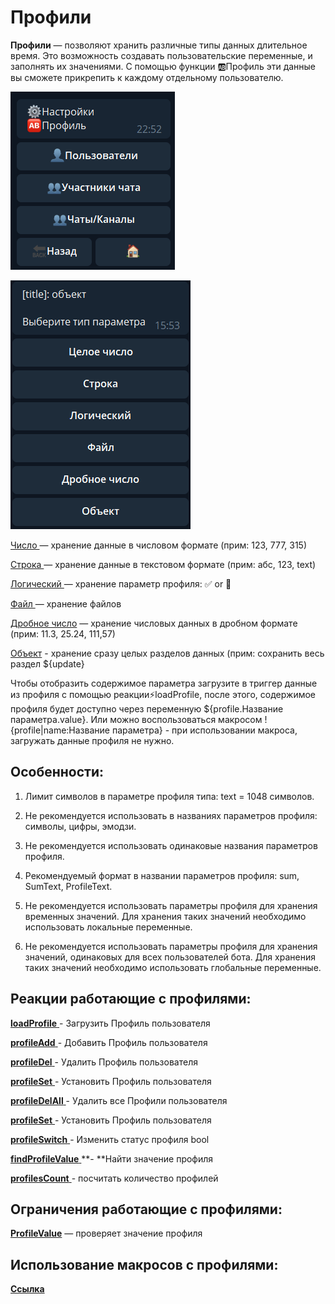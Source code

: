 # Профили 

**Профили** — позволяют хранить различные типы данных длительное время. Это  возможность создавать пользовательские переменные, и заполнять их значениями. С помощью функции 🆎Профиль эти данные вы сможете прикрепить к каждому отдельному пользователю.

![](./1.png)

![](./2.png)

[Число ](/docs-test/admin/profile-number)— хранение данные в числовом формате (прим: 123, 777, 315)

[Строка ](/docs-test/admin/profile-text)— хранение данные в текстовом формате (прим: абс, 123, text)

[Логический ](/docs-test/admin/profile-bool)— хранение параметр профиля: ✅  or 🚫

[Файл ](/docs-test/admin/profile-file)— хранение файлов

[Дробное число](/docs-test/admin/profile-float) — хранение числовых данных в дробном формате (прим: 11.3, 25.24, 111,57)

[Объект](/docs-test/admin/profile-object) - хранение сразу целых разделов данных (прим: сохранить весь раздел ${update}

Чтобы отобразить содержимое параметра загрузите в триггер данные из профиля с помощью реакции⚡️loadProfile, после этого, содержимое профиля будет доступно через переменную ${profile.Название параметра.value}. Или можно воспользоваться макросом !{profile|name:Название параметра} - при использовании макроса, загружать данные профиля не нужно.
## Особенности:

1. Лимит символов в параметре профиля типа: text = 1048 символов.

2. Не рекомендуется использовать в названиях параметров профиля: символы, цифры, эмодзи.

3. Не рекомендуется использовать одинаковые названия параметров профиля.

4. Рекомендуемый формат в названии параметров профиля: sum, SumText, ProfileText.

5. Не рекомендуется использовать параметры профиля для хранения временных значений. Для хранения таких значений необходимо использовать локальные переменные.

6. Не рекомендуется использовать параметры профиля для хранения значений, одинаковых для всех пользователей бота. Для хранения таких значений необходимо использовать глобальные переменные.


## Реакции работающие с профилями: 

 [**loadProfile** ](/docs-test/ext/reactions/loadprofile)- Загрузить Профиль пользователя

 [**profileAdd** ](/docs-test/ext/reactions/profileadd)- Добавить Профиль пользователя

 [**profileDel** ](/docs-test/ext/reactions/profiledel)- Удалить Профиль пользователя

 [**profileSet** ](/docs-test/ext/reactions/profileset)- Установить Профиль пользователя

 [**profileDelAll** ](/docs-test/ext/reactions/profiledelall)- Удалить все Профили пользователя

 [**profileSet** ](/docs-test/ext/reactions/profileset)- Установить Профиль пользователя

 [**profileSwitch** ](/docs-test/admin/switch/profileswitch)- Изменить статус профиля bool

 [**findProfileValue** ](/docs-test/ext/reactions/findprofilevalue)**- **Найти значение профиля

 [**profilesCount** ](/docs-test/ext/reactions/profilescount)- посчитать количество профилей
 
## Ограничения работающие с профилями:

[**ProfileValue**](/docs-test/admin/restrictions-profilevalue) — проверяет значение профиля

## Использование макросов с профилями:

[**Ссылка**](/docs-test/ext/macros/profile)





